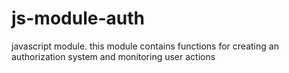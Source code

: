 # js-module-auth
javascript module. this module contains functions for creating an authorization system and monitoring user actions
